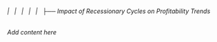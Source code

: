 ###### |   |   |   |   |   ├── Impact of Recessionary Cycles on Profitability Trends

*Add content here*
